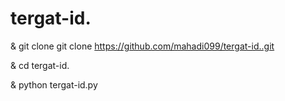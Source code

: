 # tergat-id.

& git clone git clone https://github.com/mahadi099/tergat-id..git

& cd tergat-id.

& python tergat-id.py

